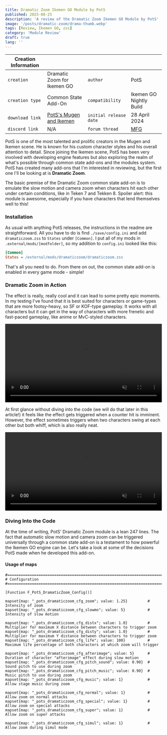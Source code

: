```yaml
---
title: Dramatic Zoom Ikemen GO Module by PotS
published: 2025-08-25
description: 'A review of the Dramatic Zoom Ikemen GO Module by PotS'
image: '/posts/dramatic-zoom/drama-thumb.webp'
tags: [Review, Ikemen GO, zss]
category: 'Module Review'
draft: true 
lang: ''
---
```


| Creation Information |                                                                 |                        |                         |
| -------------------- | --------------------------------------------------------------- | ---------------------- | ----------------------- |
| `creation`           | Dramatic Zoom for Ikemen GO                                     | `author`               | PotS                    |
| `creation type`      | Common State Add-On                                             | `compatibility`        | Ikemen GO Nightly Build |
| `download link`      | [PotS's Mugen and Ikemen](https://network.mugenguild.com/pots/) | `initial release date` | 28 April 2024           |
| `discord link`       | N/A                                                             | `forum thread`         | [MFG]()                 |

PotS is one of the most talented and prolific creators in the Mugen and Ikemen scene.
He is known for his custom character styles and his overall attention to detail.
Since joining the Ikemen scene, PotS has been very involved with developing engine features but also exploring the realm of what's possible through common state add-ons and the modules system.
PotS has created many add-ons that I'm interested in reviewing, but the first one I'll be looking at is **Dramatic Zoom**. 

The basic premise of the Dramatic Zoom common state add-on is to emulate the slow motion and camera zoom when characters hit each other under certain conditions, like in Teken 7 and Tekken 8.
Spoiler alert: this module is awesome, especially if you have characters that lend themselves well to this!

### Installation
As usual with anything PotS releases, the instructions in the readme are straightforward.
All you have to do is find `./save/config.ini` and add `dramaticzoom.zss` to `States` under `[Common]`.
I put all of my mods in `.external/mods/[modfolder]`, so my addition to `config.ini` looked like this:
```ini
[Common]
States = /external/mods/dramaticzoom/dramaticzoom.zss
```
That's all you need to do. 
From there on out, the common state add-on is enabled in every game mode - simple!

### Dramatic Zoom in Action
The effect is really, really cool and it can lead to some pretty epic moments.
In my testing I've found that it is best suited for characters or game-types that are more footsy-heavy, so SF or KOF-type gameplay.
It works with all characters but it can get in the way of characters with more frenetic and fast-paced gameplay, like anime or MvC-styled characters.

<video controls width="100%" autoplay muted loop>
    <source src="/posts/dramatic-zoom/drama2.webm" type="video/webm">
    Sorry, video not supported.
</video>

At first glance without diving into the code (we will do that later in this article!) it feels like the effect gets triggered when a counter hit is imminent.
However, the effect sometimes triggers when two characters swing at each other but both whiff, which is also really neat.

<video controls width="100%" autoplay muted loop>
    <source src="/posts/dramatic-zoom/drama1.webm" type="video/webm">
    Sorry, video not supported.
</video>

### Diving Into the Code
At the time of writing, PotS' Dramatic Zoom module is a lean 247 lines.
The fact that automatic slow motion and camera zoom can be triggered universally through a common state add-on is a testament to how powerful the Ikemen GO engine can be.
Let's take a look at some of the decisions PotS made when he developed this add-on.

#### Usage of maps

```zss wrap=false
#===============================================================================
# Configuration
#===============================================================================

[Function F_PotS_DramaticZoom_Config()]

mapset{map: "_pots_dramaticzoom_cfg_zoom"; value: 1.25}			# Intensity of zoom
mapset{map: "_pots_dramaticzoom_cfg_slowmo"; value: 5}			# Intensity of slow motion

mapset{map: "_pots_dramaticzoom_cfg_distx"; value: 1.0}			# Multiplier for maximum X distance between characters to trigger zoom
mapset{map: "_pots_dramaticzoom_cfg_disty"; value: 1.0}			# Multiplier for maximum Y distance between characters to trigger zoom
mapset{map: "_pots_dramaticzoom_cfg_life"; value: 100}			# Maximum life percentage of both characters at which zoom will trigger

mapset{map: "_pots_dramaticzoom_cfg_afterimage"; value: 5}		# Duration of character "afterimage" effect during slow motion
mapset{map: "_pots_dramaticzoom_cfg_pitch_sound"; value: 0.90}	# Sound pitch to use during zoom
mapset{map: "_pots_dramaticzoom_cfg_pitch_music"; value: 0.90}	# Music pitch to use during zoom
mapset{map: "_pots_dramaticzoom_cfg_music"; value: 1}			# Allow stage music during zoom

mapset{map: "_pots_dramaticzoom_cfg_normal"; value: 1}			# Allow zoom on normal attacks
mapset{map: "_pots_dramaticzoom_cfg_special"; value: 1}			# Allow zoom on special attacks
mapset{map: "_pots_dramaticzoom_cfg_super"; value: 1}			# Allow zoom on super attacks

mapset{map: "_pots_dramaticzoom_cfg_simul"; value: 1}			# Allow zoom during simul mode
```